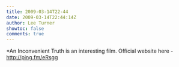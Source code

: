 ```yaml
---
title: 2009-03-14T22-44
date: 2009-03-14T22:44:14Z
author: Lee Turner
showtoc: false
comments: true
---
```


*An Inconvenient Truth is an interesting film. Official website here - http://ping.fm/eRsgg

